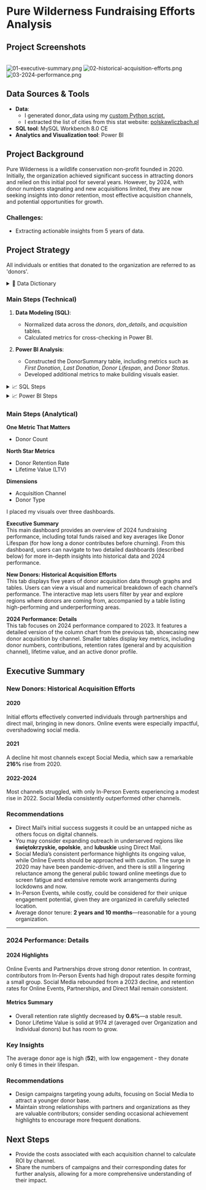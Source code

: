 # Pure Wilderness Fundraising Efforts Analysis

## Project Screenshots

<br>![01-executive-summary.png](screenshots/01-executive-summary.png)
![02-historical-acquisition-efforts.png](screenshots/02-historical-acquisition-efforts.png)
![03-2024-performance.png](screenshots/03-2024-performance.png)

## Data Sources & Tools
- **Data**:
    - I generated donor_data using my [custom Python script.](https://github.com/K-Bloch/data-generator)
    - I extracted the list of cities from this stat website: [polskawliczbach.pl](https://www.polskawliczbach.pl/Miasta)
- **SQL tool**: MySQL Workbench 8.0 CE
- **Analytics and Visualization tool**: Power BI

## Project Background
Pure Wilderness is a wildlife conservation non-profit founded in 2020. Initially, the organization achieved significant success in attracting donors and relied on this initial pool for several years. However, by 2024, with donor numbers stagnating and new acquisitions limited, they are now seeking insights into donor retention, most effective acquisition channels, and potential opportunities for growth.

### Challenges:
- Extracting actionable insights from 5 years of data.

## Project Strategy
All individuals or entities that donated to the organization are referred to as 'donors'.

<details>
  <summary>📖 Data Dictionary</summary><br>

- **donor_id**: Unique ID  
- **donor_type**: Individual or Organization  
- **donation_dates**: Comma-separated donation dates  
- **donation_amounts**: Comma-separated donation amounts  
- **acquisition channel**: Source channel (Direct Mail, Online Event, etc.)  
- **age, gender, location**: Donor demographics  
</details>

### Main Steps (Technical)

1. **Data Modeling (SQL)**:
   - Normalized data across the *donors*, *don_details*, and *acquisition* tables.
   - Calculated metrics for cross-checking in Power BI.

2. **Power BI Analysis**:
   - Constructed the DonorSummary table, including metrics such as *First Donation*, *Last Donation*, *Donor Lifespan*, and *Donor Status*.
   - Developed additional metrics to make building visuals easier.

<details>
  <summary>📈 SQL Steps</summary>

#### Input Data (01_input.sql)
I created a **donors** table and inserted data into that table. Due to MySQL Workbench quirks, I had to import all fields except donor_id as varchars.

#### Modeling Data (02_modeling_data.sql)
I created a **don_details** table, separating donation_dates and donation_amounts into individual records. I assigned a donation ID (a unique identifier for each donation) and a donation number (an increasing integer identifying a donation within a single user scope). The code includes CASE statements to fix date formats. Since the donation_date field contains a varying number of dates (from 1 to 10), they were handled differently by Excel. Initially, all dates were in the format YYYY-MM-DD. After opening the file in Excel, single dates were automatically recognized as dates and converted into a format aligning with my Windows settings (MM.DD.YYYY), while strings of dates separated by commas remained intact. After separating all dates, the differences in formats caused issues when interpreting them in MySQL Workbench.

#### Dropping and Renaming Tables (03_dropping_and_renaming.sql)
I dropped the two columns containing donation information from the donors table and renamed the tables to reflect their contents.

#### Donor Retention Rate (04_donor_retention_rate.sql)
I calculated a donor retention rate to compare with Power BI calculations to verify their accuracy.

#### Acquisition Data (05_acquisition.sql)
I created a new table, **acquisition**, to show counts and percentage changes of donors, broken down by channels.

#### Yearly Difference Calculation (06_yty_change.sql)
Finally, I calculated the year-by-year difference in new donor counts, again to compare with Power BI metrics later.

![06_yty_change.jpg](screenshots/06_yty_change.jpg)

</details>

<details>
  <summary>📈 Power BI Steps</summary>    

  <br>I imported the data into Power BI and created additional metrics, tables, and visuals. Below is a sample of calculations and measures that I prepared:

- **Donor Summary Table**  
  The date of the first donation was crucial for comparing against acquisition channels to assess performance. I created the DonorSummary table to extract the first donation date along with acquisition channel information, which was essential to understanding how each donor was acquired.

```plaintext
DonorSummary = 
SUMMARIZE(
    'donations',
    'donations'[donor_id],
    "First_Donation", MIN('donations'[donation_date]),
    "Last_Donation", MAX('donations'[donation_date]),
    "Donation_Count", MAX('donations'[donation_number])
)
```

- **Donor Status Calculation**  
  The Donor_Status was based on whether a donor made a donation in the last 365 days; if not, they were considered churned.

```plaintext
Donor_Status = IF(ROUND(DATEDIFF(DonorSummary[Last_Donation], DATE(2024,12,31), DAY),0) > 365, "Churned", "Active")
```

- **Donor Lifespan in Years**  
  Using this calculated column, I find out the average lifespan of churned donors by determining the time between their first and last donations.

```plaintext
DonorLifespanInYears = 
AVERAGEX(
    FILTER(
        DonorSummary,
        DonorSummary[Donor_Status] = "Churned"
    ),
    DATEDIFF(DonorSummary[First_Donation], DonorSummary[Last_Donation], YEAR)
)
```

- **Donor Tenure in Years**  
  I calculated DonorTenureInYears as an alternative to Lifespan. For active donors, I measure the time from their first donation to the end of 2024. For churned donors, I calculate the difference between their first and last donation. This approach provides a more balanced view of donor engagement.

```plaintext
DonorTenureInYears =
IF(
    DonorSummary[Donor_Status] = "Active",
    DATEDIFF(DonorSummary[First_Donation], DATE(2024,12,31), YEAR),
    DATEDIFF(DonorSummary[First_Donation], DonorSummary[Last_Donation], YEAR)
)
```

- **Donation Frequency in Days**  
  DonationFrequencyInDays is a calculated column showing the average number of days between each donation for each donor.

```plaintext
DonationFrequencyInDays = ROUND(DATEDIFF(DonorSummary[First_Donation], DonorSummary[Last_Donation], DAY) / DonorSummary[Donation_Count], 0)
```

![donorsummary_table.jpg](screenshots/donorsummary_table.jpg)

</details>

### Main Steps (Analytical)   

**One Metric That Matters**  
- Donor Count  

**North Star Metrics**  
- Donor Retention Rate  
- Lifetime Value (LTV)  

**Dimensions**  
- Acquisition Channel  
- Donor Type  

I placed my visuals over three dashboards.

**Executive Summary**  
This main dashboard provides an overview of 2024 fundraising performance, including total funds raised and key averages like Donor Lifespan (for how long a donor contributes before churning). From this dashboard, users can navigate to two detailed dashboards (described below) for more in-depth insights into historical data and 2024 performance.

**New Donors: Historical Acquisition Efforts**  
This tab displays five years of donor acquisition data through graphs and tables. Users can view a visual and numerical breakdown of each channel’s performance. The interactive map lets users filter by year and explore regions where donors are coming from, accompanied by a table listing high-performing and underperforming areas.

**2024 Performance: Details**  
This tab focuses on 2024 performance compared to 2023. It features a detailed version of the column chart from the previous tab, showcasing new donor acquisition by channel. Smaller tables display key metrics, including donor numbers, contributions, retention rates (general and by acquisition channel), lifetime value, and an active donor profile.

## Executive Summary

### New Donors: Historical Acquisition Efforts

#### 2020
Initial efforts effectively converted individuals through partnerships and direct mail, bringing in new donors. Online events were especially impactful, overshadowing social media.

#### 2021
A decline hit most channels except Social Media, which saw a remarkable **216%** rise from 2020.

#### 2022-2024
Most channels struggled, with only In-Person Events experiencing a modest rise in 2022. Social Media consistently outperformed other channels.

### Recommendations
- Direct Mail’s initial success suggests it could be an untapped niche as others focus on digital channels.
- You may consider expanding outreach in underserved regions like **świętokrzyskie, opolskie**, and **lubuskie** using Direct Mail.
- Social Media’s consistent performance highlights its ongoing value, while Online Events should be approached with caution. The surge in 2020 may have been pandemic-driven, and there is still a lingering reluctance among the general public toward online meetings due to screen fatigue and extensive remote work arrangements during lockdowns and now.
- In-Person Events, while costly, could be considered for their unique engagement potential, given they are organized in carefully selected location.
- Average donor tenure: **2 years and 10 months**—reasonable for a young organization.

---

### 2024 Performance: Details

#### 2024 Highlights
Online Events and Partnerships drove strong donor retention. In contrast, contributors from In-Person Events had high dropout rates despite forming a small group. Social Media rebounded from a 2023 decline, and retention rates for Online Events, Partnerships, and Direct Mail remain consistent.

#### Metrics Summary
- Overall retention rate slightly decreased by **0.6%**—a stable result.
- Donor Lifetime Value is solid at 9174 zł (averaged over Organization and Individual donors) but has room to grow.

### Key Insights
The average donor age is high (**52**), with low engagement - they donate only 6 times in their lifespan.

### Recommendations
- Design campaigns targeting young adults, focusing on Social Media to attract a younger donor base.
- Maintain strong relationships with partners and organizations as they are valuable contributors; consider sending occasional achievement highlights to encourage more frequent donations.

## Next Steps

- Provide the costs associated with each acquisition channel to calculate ROI by channel.
- Share the numbers of campaigns and their corresponding dates for further analysis, allowing for a more comprehensive understanding of their impact.

